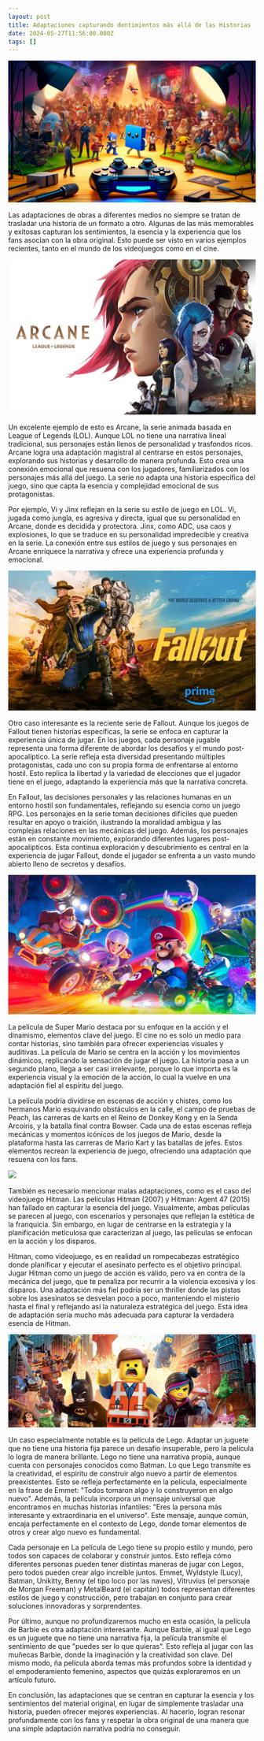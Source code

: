 ```yaml
---
layout: post
title: Adaptaciones capturando dentimientos más allá de las Historias
date: 2024-05-27T11:56:00.000Z
tags: []
---
```

![](/uploads/g1.webp)

Las adaptaciones de obras a diferentes medios no siempre se tratan de trasladar una historia de un formato a otro. Algunas de las más memorables y exitosas capturan los sentimientos, la esencia y la experiencia que los fans asocian con la obra original. Esto puede ser visto en varios ejemplos recientes, tanto en el mundo de los videojuegos como en el cine.

![](/uploads/arcane-2520777.webp)

Un excelente ejemplo de esto es Arcane, la serie animada basada en League of Legends (LOL). Aunque LOL no tiene una narrativa lineal tradicional, sus personajes están llenos de personalidad y trasfondos ricos. Arcane logra una adaptación magistral al centrarse en estos personajes, explorando sus historias y desarrollo de manera profunda. Esto crea una conexión emocional que resuena con los jugadores, familiarizados con los personajes más allá del juego. La serie no adapta una historia específica del juego, sino que capta la esencia y complejidad emocional de sus protagonistas.

Por ejemplo, Vi y Jinx reflejan en la serie su estilo de juego en LOL. Vi, jugada como jungla, es agresiva y directa, igual que su personalidad en Arcane, donde es decidida y protectora. Jinx, como ADC, usa caos y explosiones, lo que se traduce en su personalidad impredecible y creativa en la serie. La conexión entre sus estilos de juego y sus personajes en Arcane enriquece la narrativa y ofrece una experiencia profunda y emocional.

![](/uploads/image001.webp)

Otro caso interesante es la reciente serie de Fallout. Aunque los juegos de Fallout tienen historias específicas, la serie se enfoca en capturar la experiencia única de jugar. En los juegos, cada personaje jugable representa una forma diferente de abordar los desafíos y el mundo post-apocalíptico. La serie refleja esta diversidad presentando múltiples protagonistas, cada uno con su propia forma de enfrentarse al entorno hostil. Esto replica la libertad y la variedad de elecciones que el jugador tiene en el juego, adaptando la experiencia más que la narrativa concreta.

En Fallout, las decisiones personales y las relaciones humanas en un entorno hostil son fundamentales, reflejando su esencia como un juego RPG. Los personajes en la serie toman decisiones difíciles que pueden resultar en apoyo o traición, ilustrando la moralidad ambigua y las complejas relaciones en las mecánicas del juego. Además, los personajes están en constante movimiento, explorando diferentes lugares post-apocalípticos. Esta continua exploración y descubrimiento es central en la experiencia de jugar Fallout, donde el jugador se enfrenta a un vasto mundo abierto lleno de secretos y desafíos.

![](/uploads/kkk.jpg)

La película de Super Mario destaca por su enfoque en la acción y el dinamismo, elementos clave del juego. El cine no es solo un medio para contar historias, sino también para ofrecer experiencias visuales y auditivas. La película de Mario se centra en la acción y los movimientos dinámicos, replicando la sensación de jugar el juego. La historia pasa a un segundo plano, llega a ser casi irrelevante, porque lo que importa es la experiencia visual y la emoción de la acción, lo cual la vuelve en una adaptación fiel al espíritu del juego.

La película podría dividirse en escenas de acción y chistes, como los hermanos Mario esquivando obstáculos en la calle, el campo de pruebas de Peach, las carreras de karts en el Reino de Donkey Kong y en la Senda Arcoíris, y la batalla final contra Bowser. Cada una de estas escenas refleja mecánicas y momentos icónicos de los juegos de Mario, desde la plataforma hasta las carreras de Mario Kart y las batallas de jefes. Estos elementos recrean la experiencia de juego, ofreciendo una adaptación que resuena con los fans.

![](/uploads/will-there-be-a-hitman-3-movie.avif)

También es necesario mencionar malas adaptaciones, como es el caso del videojuego Hitman. Las películas Hitman (2007) y Hitman: Agent 47 (2015) han fallado en capturar la esencia del juego. Visualmente, ambas películas se parecen al juego, con escenarios y personajes que reflejan la estética de la franquicia. Sin embargo, en lugar de centrarse en la estrategia y la planificación meticulosa que caracterizan al juego, las películas se enfocan en la acción y los disparos.

Hitman, como videojuego, es en realidad un rompecabezas estratégico donde planificar y ejecutar el asesinato perfecto es el objetivo principal. Jugar Hitman como un juego de acción es válido, pero va en contra de la mecánica del juego, que te penaliza por recurrir a la violencia excesiva y los disparos. Una adaptación más fiel podría ser un thriller donde las pistas sobre los asesinatos se desvelan poco a poco, manteniendo el misterio hasta el final y reflejando así la naturaleza estratégica del juego. Esta idea de adaptación sería mucho más adecuada para capturar la verdadera esencia de Hitman.

![](/uploads/legoheader2.webp)

Un caso especialmente notable es la película de Lego. Adaptar un juguete que no tiene una historia fija parece un desafío insuperable, pero la película lo logra de manera brillante. Lego no tiene una narrativa propia, aunque cuenta con personajes conocidos como Batman. Lo que Lego transmite es la creatividad, el espíritu de construir algo nuevo a partir de elementos preexistentes. Esto se refleja perfectamente en la película, especialmente en la frase de Emmet: "Todos tomaron algo y lo construyeron en algo nuevo". Además, la película incorpora un mensaje universal que encontramos en muchas historias infantiles: "Eres la persona más interesante y extraordinaria en el universo". Este mensaje, aunque común, encaja perfectamente en el contexto de Lego, donde tomar elementos de otros y crear algo nuevo es fundamental.

Cada personaje en La película de Lego tiene su propio estilo y mundo, pero todos son capaces de colaborar y construir juntos. Esto refleja cómo diferentes personas pueden tener distintas maneras de jugar con Legos, pero todos pueden crear algo increíble juntos. Emmet, Wyldstyle (Lucy), Batman, Unikitty, Benny (el tipo loco por las naves), Vitruvius (el personaje de Morgan Freeman) y MetalBeard (el capitán) todos representan diferentes estilos de juego y construcción, pero trabajan en conjunto para crear soluciones innovadoras y sorprendentes.

Por último, aunque no profundizaremos mucho en esta ocasión, la película de Barbie es otra adaptación interesante. Aunque Barbie, al igual que Lego es un juguete que no tiene una narrativa fija, la película transmite el sentimiento de que "puedes ser lo que quieras". Esto refleja al jugar con las muñecas Barbie, donde la imaginación y la creatividad son clave. Del mismo modo, ña película aborda temas más profundos sobre la identidad y el empoderamiento femenino, aspectos que quizás exploraremos en un artículo futuro.

En conclusión, las adaptaciones que se centran en capturar la esencia y los sentimientos del material original, en lugar de simplemente trasladar una historia, pueden ofrecer mejores experiencias. Al hacerlo, logran resonar profundamente con los fans y respetar la obra original de una manera que una simple adaptación narrativa podría no conseguir.
